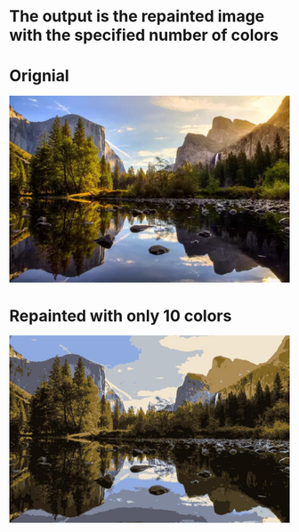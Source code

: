 # The output is the repainted image with the specified number of colors

# Orignial

![Original](./imagine.jpg)

# Repainted with only 10 colors

![Output](./segmented_image_with_10_colors.jpg)
